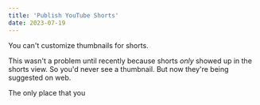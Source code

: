 ```yaml
---
title: 'Publish YouTube Shorts'
date: 2023-07-19
---
```


You can't customize thumbnails for shorts.

This wasn't a problem until recently because shorts _only_ showed up in the shorts view.
So you'd never see a thumbnail.
But now they're being suggested on web.

The only place that you
